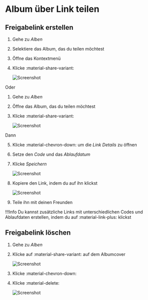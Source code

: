 # Album über Link teilen #

## Freigabelink erstellen ##
1. Gehe zu *Alben*
2. Selektiere das Album, das du teilen möchtest
3. Öffne das Kontextmenü
4. Klicke :material-share-variant:

    ![Screenshot](img/share-1.png)


Oder

1. Gehe zu *Alben*
2. Öffne das Album, das du teilen möchtest
3. Klicke :material-share-variant:

   ![Screenshot](img/share-5.png)

Dann

5. Klicke :material-chevron-down: um die *Link Details* zu öffnen
6. Setze den *Code* und das *Ablaufdatum*
7. Klicke *Speichern*

    ![Screenshot](img/share-2.png)

8. Kopiere den Link, indem du auf ihn klickst

    ![Screenshot](img/share-3.png)

9. Teile ihn mit deinen Freunden



!!!Info
    Du kannst zusätzliche Links mit unterschiedlichen Codes und Ablaufdaten erstellen, indem du auf :material-link-plus: klickst

## Freigabelink löschen ##

1. Gehe zu *Alben*
2. Klicke auf :material-share-variant: auf dem Albumcover 

    ![Screenshot](img/delete-share-1.png)
    
3. Klicke :material-chevron-down:
4. Klicke :material-delete:

     ![Screenshot](img/delete-share-2.png)
